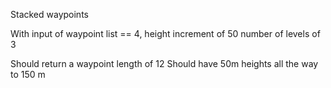 Stacked waypoints

With input of waypoint list == 4,
height increment of 50 
number of levels of 3 

Should return a waypoint length of 12 
Should have 50m heights all the way to 150 m